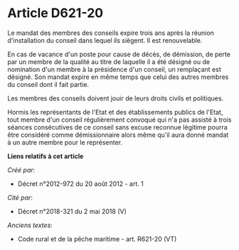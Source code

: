 # Article D621-20

Le mandat des membres des conseils expire trois ans après la réunion d'installation du conseil dans lequel ils siègent. Il
est renouvelable. 

En cas de vacance d'un poste pour cause de décès, de démission, de perte par un membre de la qualité au titre de laquelle il
a été désigné ou de nomination d'un membre à la présidence d'un conseil, un remplaçant est désigné. Son mandat expire en même
temps que celui des autres membres du conseil dont il fait partie. 

Les membres des conseils doivent jouir de leurs droits civils et politiques. 

Hormis les représentants de l'Etat et des établissements publics de l'Etat, tout membre d'un conseil régulièrement convoqué
qui n'a pas assisté à trois séances consécutives de ce conseil sans excuse reconnue légitime pourra être considéré comme
démissionnaire alors même qu'il aura donné mandat à un autre membre pour le représenter.

**Liens relatifs à cet article**

_Créé par_:

  - Décret n°2012-972 du 20 août 2012 - art. 1

_Cité par_:

  - Décret n°2018-321 du 2 mai 2018 (V)

_Anciens textes_:

  - Code rural et de la pêche maritime - art. R621-20 (VT)
